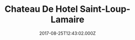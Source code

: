 ---
date: 2017-08-25T12:43:02.000Z
title: Chateau De Hotel Saint-Loup-Lamaire
latitude: 46.789617909728555
longitude: -0.1666095839057254
category: checkin
---